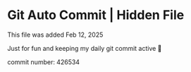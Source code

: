 # Git Auto Commit | Hidden File

This file was added Feb 12, 2025

Just for fun and keeping my daily git commit active 🤪

commit number: 426534

